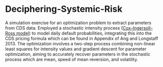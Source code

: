 # Deciphering-Systemic-Risk

A simulation exercise for an optimization problem to extract parameters from CDS data. Employed a stochastic intensity process ([Cox–Ingersoll–Ross model](https://en.wikipedia.org/wiki/Cox%E2%80%93Ingersoll%E2%80%93Ross_model)) to model daily default probabilities, integrating this into the CDS pricing formula which can be found in Appendix of Ang and Longstaff 2013. The optimization involves a two-step process combining non-linear least squares for intensity values and gradient descent for parameter optimization, aiming to accurately recover parameters in the stochastic process which are mean, speed of mean reversion, and volatility. 
